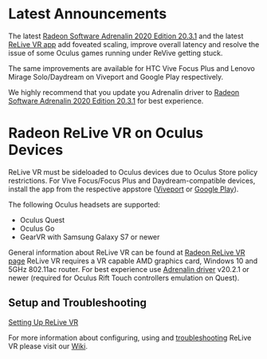 # Latest Announcements
The latest [Radeon Software Adrenalin 2020 Edition 20.3.1](https://drivers.amd.com/drivers/beta/win10-radeon-software-adrenalin-2020-edition-20.3.1-mar19.exe) and the latest [ReLive VR app](https://github.com/GPUOpen-LibrariesAndSDKs/Radeon-ReLive-VR/blob/master/ReLiveVR-Oculus-1.0.20.apk) add foveated scaling, improve overall latency and resolve the issue of some Oculus games running under ReVive getting stuck.

The same improvements are available for HTC Vive Focus Plus and Lenovo Mirage Solo/Daydream on Viveport and Google Play respectively.

We highly recommend that you update you Adrenalin driver to [Radeon Software Adrenalin 2020 Edition 20.3.1](https://drivers.amd.com/drivers/beta/win10-radeon-software-adrenalin-2020-edition-20.3.1-mar19.exe) for best experience.

# Radeon ReLive VR on Oculus Devices
ReLive VR must be sideloaded to Oculus devices due to Oculus Store policy restrictions. For Vive Focus/Focus Plus and Daydream-compatible devices, install the app from the respective appstore ([Viveport](https://www.viveport.com/mobileapps/a7bf3400-3652-4cc9-b2da-f0263e1c1f9d "Viveport") or [Google Play](https://play.google.com/store/apps/details?id=com.amd.wirelessgvr&hl=en_CA "Google Play")).

The following Oculus headsets are supported:
- Oculus Quest
- Oculus Go
- GearVR with Samsung Galaxy S7 or newer

General information about ReLive VR can be found at [Radeon ReLive VR page](https://www.amd.com/en/technologies/radeon-software-relive-vr "Radeon ReLive VR page")
ReLive VR requires a VR capable AMD graphics card, Windows 10 and 5GHz 802.11ac router. 
For best experience use [Adrenalin driver](https://www.amd.com/en/support "Adrenalin driver") v20.2.1 or newer (required for Oculus Rift Touch controllers emulation on Quest).

## Setup and Troubleshooting
[Setting Up ReLive VR](https://github.com/GPUOpen-LibrariesAndSDKs/Radeon-ReLive-VR/wiki/Setting-up-ReLive-VR)

For more information about configuring, using and [troubleshooting](https://github.com/GPUOpen-LibrariesAndSDKs/Radeon-ReLive-VR/wiki/Troubleshooting) ReLive VR please visit our [Wiki](https://github.com/GPUOpen-LibrariesAndSDKs/Radeon-ReLive-VR/wiki).
